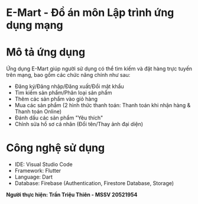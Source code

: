 # E-Mart - Đồ án môn Lập trình ứng dụng mạng
# Mô tả ứng dụng

Ứng dụng E-Mart giúp người sử dụng có thể tìm kiếm và đặt hàng trực tuyến trên mạng, bao gồm các chức năng chính như sau:

* Đăng ký/Đăng nhập/Đăng xuất/Đổi mật khẩu
* Tìm kiếm sản phẩm/Phân loại sản phẩm
* Thêm các sản phẩm vào giỏ hàng
* Mua các sản phẩm (2 hình thức thanh toán: Thanh toán khi nhận hàng & Thanh toán Online)
* Đánh dấu các sản phẩm "Yêu thích" 
* Chỉnh sửa hồ sơ cá nhân (Đổi tên/Thay ảnh đại diện)

# Công nghệ sử dụng

* IDE: Visual Studio Code
* Framework: Flutter
* Language: Dart
* Database: Firebase (Authentication, Firestore Database, Storage)

**Người thực hiện: Trần Triệu Thiên - MSSV 20521954**
